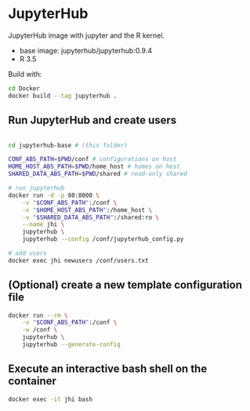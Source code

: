 # JupyterHub

JupyterHub image with jupyter and the R kernel.

- base image: jupyterhub/jupyterhub:0.9.4
- R 3.5

Build with:

```bash
cd Docker
docker build --tag jupyterhub .
```

## Run JupyterHub and create users

```bash

cd jupyterhub-base # (this folder)

CONF_ABS_PATH=$PWD/conf # configurations on host
HOME_HOST_ABS_PATH=$PWD/home_host # homes on host
SHARED_DATA_ABS_PATH=$PWD/shared # read-only shared

# run jupyterhub
docker run -d -p 80:8000 \
    -v "$CONF_ABS_PATH":/conf \
    -v "$HOME_HOST_ABS_PATH":/home_host \
    -v "$SHARED_DATA_ABS_PATH":/shared:ro \
    --name jhi \
    jupyterhub \
    jupyterhub --config /conf/jupyterhub_config.py

# add users
docker exec jhi newusers /conf/users.txt
```

## (Optional) create a new template configuration file

```bash
docker run --rm \
    -v "$CONF_ABS_PATH":/conf \
    -w /conf \
    jupyterhub \
    jupyterhub --generate-config
```

## Execute an interactive bash shell on the container

```bash
docker exec -it jhi bash
```
